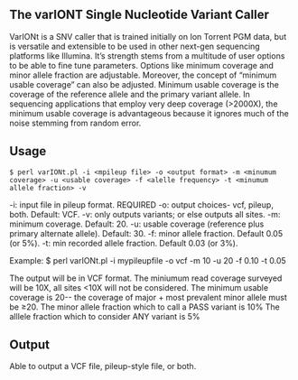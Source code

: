 ## The varIONT Single Nucleotide Variant Caller ##

VarIONt is a SNV caller that is trained initially on Ion Torrent PGM data, but is versatile and extensible to be used in other next-gen sequencing platforms like Illumina.  It’s strength stems from a multitude of user options to be able to fine tune parameters.  Options like minimum coverage and minor allele fraction are adjustable.  Moreover, the concept of “minimum usable coverage” can also be adjusted.  Minimum usable coverage is the coverage of the reference allele and the primary variant allele.  In sequencing applications that employ very deep coverage (>2000X), the minimum usable coverage is advantageous because it ignores much of the noise stemming from random error.  

## Usage ##

	$ perl varIONt.pl -i <mpileup file> -o <output format> -m <minumum coverage> -u <usable coverage> -f <alelle frequency> -t <minumum allele fraction> -v

-i: input file in pileup format. REQUIRED
-o: output choices- vcf, pileup, both.  Default: VCF.
-v: only outputs variants; or else outputs all sites.
-m: minimum coverage. Default: 20.
-u: usable coverage (reference plus primary alternate allele).  Default: 30.
-f: minor allele fraction. Default 0.05 (or 5%).
-t: min recorded allele fraction. Default 0.03 (or 3%).

Example:
	$ perl varIONt.pl -i mypileupfile -o vcf -m 10 -u 20 -f 0.10 -t 0.05

The output will be in VCF format.
The miniumum read coverage surveyed will be 10X, all sites <10X will not be considered.
The minimum usable coverage is 20-- the coverage of major + most prevalent minor allele must be ≥20.
The minor allele fraction which to call a PASS variant is 10%
The alllele fraction which to consider ANY variant is 5%

## Output ##

Able to output a VCF file, pileup-style file, or both.
